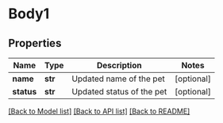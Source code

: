 # Body1

## Properties
Name | Type | Description | Notes
------------ | ------------- | ------------- | -------------
**name** | **str** | Updated name of the pet | [optional] 
**status** | **str** | Updated status of the pet | [optional] 

[[Back to Model list]](../README.md#documentation-for-models) [[Back to API list]](../README.md#documentation-for-api-endpoints) [[Back to README]](../README.md)

